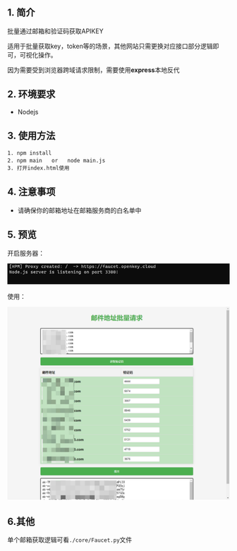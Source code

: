 ## 1. 简介

批量通过邮箱和验证码获取APIKEY

适用于批量获取key，token等的场景，其他网站只需更换对应接口部分逻辑即可，可视化操作。

因为需要受到浏览器跨域请求限制，需要使用**express**本地反代

## 2. 环境要求

- Nodejs

## 3. 使用方法

```bash
1. npm install
2. npm main   or   node main.js
3. 打开index.html使用
```

## 4. 注意事项

- 请确保你的邮箱地址在邮箱服务商的白名单中

## 5. 预览

开启服务器：

![Snipaste_2023-11-19_19-29-49](images/Snipaste_2023-11-19_19-29-49.png)

使用：

![Snipaste_2023-11-19_19-38-48](images/Snipaste_2023-11-19_19-38-48.png)

## 6.其他

单个邮箱获取逻辑可看`./core/Faucet.py`文件

